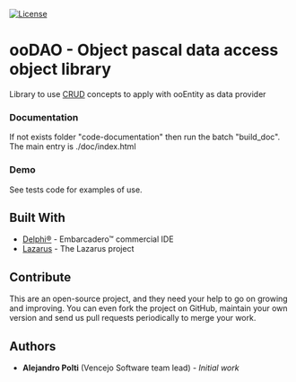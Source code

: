 [![License](https://img.shields.io/badge/License-BSD%203--Clause-blue.svg)](https://opensource.org/licenses/BSD-3-Clause)

# ooDAO - Object pascal data access object library
Library to use [CRUD](https://www.wikipedia.org/wiki/CRUD) concepts to apply with ooEntity as data provider

### Documentation
If not exists folder "code-documentation" then run the batch "build_doc". The main entry is ./doc/index.html

### Demo
See tests code for examples of use.

## Built With
* [Delphi&reg;](https://www.embarcadero.com/products/rad-studio) - Embarcadero&trade; commercial IDE
* [Lazarus](https://www.lazarus-ide.org/) - The Lazarus project

## Contribute
This are an open-source project, and they need your help to go on growing and improving.
You can even fork the project on GitHub, maintain your own version and send us pull requests periodically to merge your work.

## Authors
* **Alejandro Polti** (Vencejo Software team lead) - *Initial work*